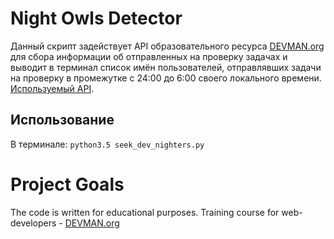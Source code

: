 # Night Owls Detector
Данный скрипт задействует API образовательного ресурса [DEVMAN.org](https://devman.org) для сбора информации об отправленных на проверку задачах и выводит в терминал список имён пользователей, отправлявших задачи на проверку в промежутке с 24:00 до 6:00 своего локального времени. [Используемый API](https://devman.org/api/challenges/solution_attempts/).

## Использование
В терминале:
`python3.5 seek_dev_nighters.py`

# Project Goals

The code is written for educational purposes. Training course for web-developers - [DEVMAN.org](https://devman.org)
